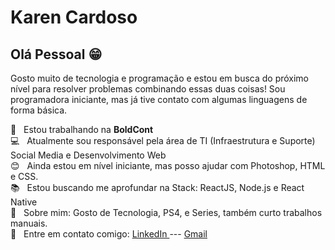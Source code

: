 
# Karen Cardoso

## Olá Pessoal :grin:

Gosto muito de tecnologia e programação e estou em busca do próximo nível para resolver problemas combinando essas duas coisas!
Sou programadora iniciante, mas já tive contato com algumas linguagens de forma básica.

 :office:  &nbsp; Estou trabalhando na **BoldCont**
 <br/>  :computer: &nbsp; Atualmente sou responsável pela área de TI (Infraestrutura e Suporte) Social Media e Desenvolvimento Web
 <br/> :blush: &nbsp; Ainda estou em nível iniciante, mas posso ajudar com Photoshop, HTML e CSS.
 <br/> :books: &nbsp; Estou buscando me aprofundar na Stack: ReactJS, Node.js e React Native
 <br/> 💬  &nbsp; Sobre mim: Gosto de Tecnologia, PS4, e Series, também curto trabalhos manuais.
 <br/> :email: &nbsp; Entre em contato comigo: 
 <a href="https://www.linkedin.com/in/karen-cardoso-69334427/"> LinkedIn </a> --- 
 <a href="mailto:kah.card@gmail.com"> Gmail </a>
 
